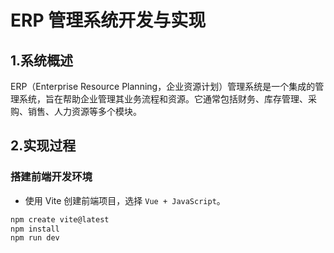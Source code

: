 # ERP 管理系统开发与实现

## 1.系统概述

ERP（Enterprise Resource Planning，企业资源计划）管理系统是一个集成的管理系统，旨在帮助企业管理其业务流程和资源。它通常包括财务、库存管理、采购、销售、人力资源等多个模块。

## 2.实现过程

### 搭建前端开发环境

- 使用 Vite 创建前端项目，选择 `Vue + JavaScript`。

```bash
npm create vite@latest
npm install
npm run dev
```


